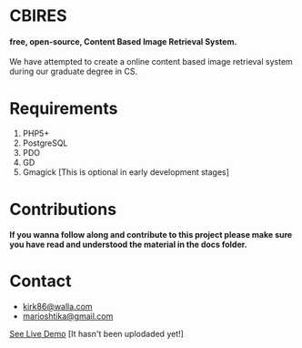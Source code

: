 CBIRES
========

#### free, open-source, Content Based Image Retrieval System.

We have attempted to create a online content based image retrieval system during our graduate degree in CS.


Requirements
==============

1. PHP5+
2. PostgreSQL
3. PDO
4. GD
5. Gmagick [This is optional in early development stages]


Contributions
===============

#### If you wanna follow along and contribute to this project please make sure you have read and understood the material in the docs folder.


Contact
=========
* kirk86@walla.com
* marioshtika@gmail.com 

[See Live Demo](http://mycompany.com.gr/cbires "") [It hasn't been uplodaded yet!]

